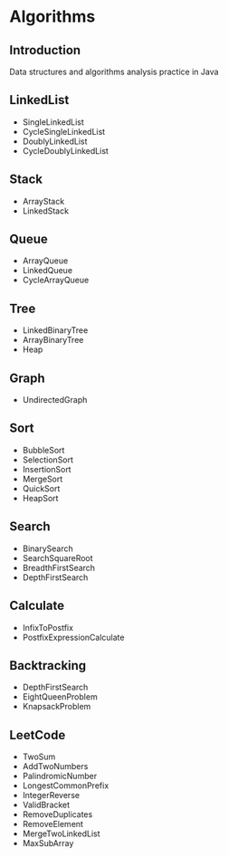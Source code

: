 # Algorithms

## Introduction
Data structures and algorithms analysis practice in Java

## LinkedList
* SingleLinkedList
* CycleSingleLinkedList
* DoublyLinkedList
* CycleDoublyLinkedList

## Stack
* ArrayStack
* LinkedStack

## Queue
* ArrayQueue
* LinkedQueue
* CycleArrayQueue

## Tree
* LinkedBinaryTree
* ArrayBinaryTree
* Heap

## Graph
* UndirectedGraph

## Sort
* BubbleSort
* SelectionSort
* InsertionSort
* MergeSort
* QuickSort
* HeapSort

## Search
* BinarySearch
* SearchSquareRoot
* BreadthFirstSearch
* DepthFirstSearch

## Calculate
* InfixToPostfix
* PostfixExpressionCalculate

## Backtracking
* DepthFirstSearch
* EightQueenProblem
* KnapsackProblem

## LeetCode
* TwoSum
* AddTwoNumbers
* PalindromicNumber
* LongestCommonPrefix
* IntegerReverse
* ValidBracket
* RemoveDuplicates
* RemoveElement
* MergeTwoLinkedList
* MaxSubArray


